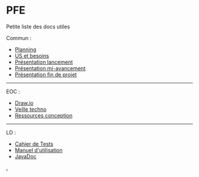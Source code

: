 # PFE
Petite liste des docs utiles

Commun :
- [Planning](https://reseaueseo-my.sharepoint.com/:x:/g/personal/morgan_leroux_reseau_eseo_fr/EdhmUGsiH4JKp43w77pmdBwB86PAxmwWFjXhSsJCPYVsag?e=v93kcJ)
- [US et besoins](https://reseaueseo-my.sharepoint.com/:x:/g/personal/morgan_leroux_reseau_eseo_fr/EVosvylqDkBHhK19-jUdR7sB723QMk-ZBMoqNMfOpTIDRw?e=7JHxYa)
- [Présentation lancement](https://reseaueseo-my.sharepoint.com/:p:/g/personal/morgan_leroux_reseau_eseo_fr/Ee0h6hcSygFFqbmP-LD3LMoBin_RXobdlb0-MgEiyT4bGQ?e=IwRz55)
- [Présentation mi-avancement](https://reseaueseo-my.sharepoint.com/:p:/g/personal/morgan_leroux_reseau_eseo_fr/EUA46ACU86xOo7TcxHZPvp4BYnj-VggvgS08w5wfXFZdPw?e=8jCu3m)
- [Présentation fin de projet](https://reseaueseo-my.sharepoint.com/:p:/g/personal/julien_janvier_reseau_eseo_fr/ESavN87esQRKtFWZOoxKoXwBku17BZ_F55J0_n0l54EI2g?e=mbnADV&fbclid=IwAR0jPS2j7EqFt24qtEiLh1eV9vAsQPOFO-W5KS7qHHXMYk5WL324WsXri6Q)

--------

EOC :
- [Draw.io](https://app.diagrams.net/#G1043w-ReVlp8RX4udpgBM5xO3jmGDzmA3)
- [Veille techno](https://reseaueseo-my.sharepoint.com/:w:/r/personal/julien_janvier_reseau_eseo_fr/_layouts/15/Doc.aspx?sourcedoc=%7B168702F3-D2B1-41BD-B6B3-61408A435F24%7D&file=Veille%20techno%20NRF52.docx&action=default&mobileredirect=true)
- [Ressources conception](https://reseaueseo-my.sharepoint.com/personal/morgan_leroux_reseau_eseo_fr/_layouts/15/doc.aspx?sourcedoc={25e011e3-e705-4bc5-88e2-d4122beba602}&action=edit)

--------

LD :
- [Cahier de Tests](https://reseaueseo-my.sharepoint.com/:x:/g/personal/morgan_leroux_reseau_eseo_fr/EfQ3kjoixelOuvC7I9L6WREBynvWRZXmzxsfNg1RZ8bJzA?e=jKLaIe)
- [Manuel d'utilisation](https://reseaueseo-my.sharepoint.com/:w:/g/personal/morgan_leroux_reseau_eseo_fr/EUGTkzZyYWFCmdpyvr30Ws0BDVupNck_rw8066RJurCLiQ?e=W24Nq7)
- [JavaDoc](https://reseaueseo-my.sharepoint.com/:f:/g/personal/morgan_leroux_reseau_eseo_fr/Enr1wypCdh5Gn7386nidBbcBcYrwEWVg3leIIU6s9DceVg?e=boFGew)






[.](https://github.com/Simplonline-foad/utiliser-markdown/blob/master/README.md)
